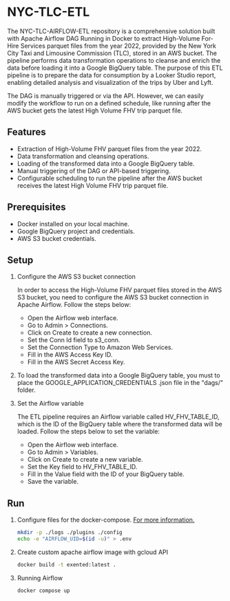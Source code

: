 # NYC-TLC-ETL

The NYC-TLC-AIRFLOW-ETL repository is a comprehensive solution built with Apache Airflow DAG Running in Docker to extract High-Volume For-Hire Services parquet files from the year 2022, provided by the New York City Taxi and Limousine Commission (TLC), stored in an AWS bucket. The pipeline performs data transformation operations to cleanse and enrich the data before loading it into a Google BigQuery table. The purpose of this ETL pipeline is to prepare the data for consumption by a Looker Studio report, enabling detailed analysis and visualization of the trips by Uber and Lyft.

The DAG is manually triggered or via the API. However, we can easily modify the workflow to run on a  defined schedule, like running after the AWS bucket gets the latest High Volume FHV trip parquet file.

## Features

* Extraction of High-Volume FHV parquet files from the year 2022.
* Data transformation and cleansing operations.
* Loading of the transformed data into a Google BigQuery table.
* Manual triggering of the DAG or API-based triggering.
* Configurable scheduling to run the pipeline after the AWS bucket receives the latest High Volume FHV trip parquet file.

## Prerequisites
* Docker installed on your local machine.
* Google BigQuery project and credentials.
* AWS S3 bucket credentials.
## Setup

1. Configure the AWS S3 bucket connection

    In order to access the High-Volume FHV parquet files stored in the AWS S3 bucket, you need to configure the AWS S3 bucket connection in Apache Airflow. Follow the steps below:

    * Open the Airflow web interface.
    * Go to Admin > Connections.
    * Click on Create to create a new connection.
    * Set the Conn Id field to s3_conn.
    * Set the Connection Type to Amazon Web Services.
    * Fill in the AWS Access Key ID.
    * Fill in the AWS Secret Access Key.

2. To load the transformed data into a Google BigQuery table, you must to place the GOOGLE_APPLICATION_CREDENTIALS .json file in the "dags/" folder.

3. Set the Airflow variable

    The ETL pipeline requires an Airflow variable called HV_FHV_TABLE_ID, which is the ID of the BigQuery table where the transformed data will be loaded. Follow the steps below to set the variable:

    * Open the Airflow web interface.
    * Go to Admin > Variables.
    * Click on Create to create a new variable.
    * Set the Key field to HV_FHV_TABLE_ID.
    * Fill in the Value field with the ID of your BigQuery table.
    * Save the variable.

## Run
1. Configure files for the docker-compose. [For more information.](https://airflow.apache.org/docs/apache-airflow/stable/howto/docker-compose/index.html#running-airflow-in-docker)

    ``` bash
    mkdir -p ./logs ./plugins ./config
    echo -e "AIRFLOW_UID=$(id -u)" > .env
    ```

2. Create custom apache airflow image with gcloud API

    ``` bash
    docker build -t exented:latest .
    ```

3. Running Airflow

    ``` bash
    docker compose up
    ```